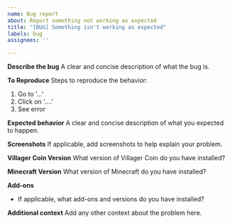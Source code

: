 ```yaml
---
name: Bug report
about: Report something not working as expected
title: "[BUG] Something isn't working as expected"
labels: bug
assignees: ''

---
```


**Describe the bug**
A clear and concise description of what the bug is.

**To Reproduce**
Steps to reproduce the behavior:
1. Go to '...'
2. Click on '....'
3. See error

**Expected behavior**
A clear and concise description of what you expected to happen.

**Screenshots**
If applicable, add screenshots to help explain your problem.

**Villager Coin Version**
What version of Villager Coin do you have installed?

**Minecraft Version**
What version of Minecraft do you have installed?

**Add-ons**
 - If applicable, what add-ons and versions do you have installed?

**Additional context**
Add any other context about the problem here.
